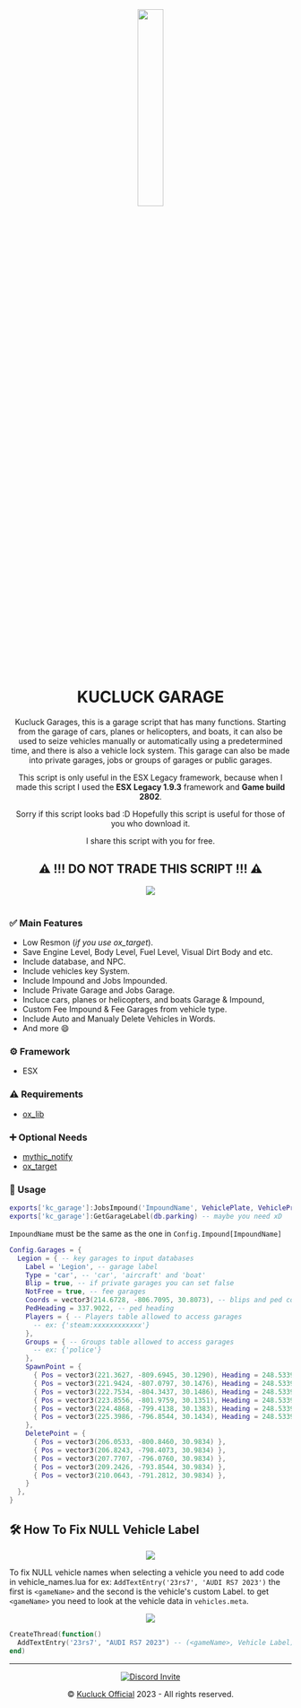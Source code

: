 <div align="center">
<img src="https://media.discordapp.net/attachments/901446802711142460/1060136243377229874/KC.png" width="30%">
<h1><b>KUCLUCK GARAGE</b></h1>
<p>Kucluck Garages, this is a garage script that has many functions. Starting from the garage of cars, planes or helicopters, and boats, it can also be used to seize vehicles manually or automatically using a predetermined time, and there is also a vehicle lock system. This garage can also be made into private garages, jobs or groups of garages or public garages.

This script is only useful in the ESX Legacy framework, because when I made this script I used the <b>ESX Legacy 1.9.3</b> framework and <b>Game build 2802</b>.

Sorry if this script looks bad :D
Hopefully this script is useful for those of you who download it.

I share this script with you for free.

## <b>⚠️ !!! DO NOT TRADE THIS SCRIPT !!! ⚠️</b>

</p>
</div>

<div align="center">
<a href="https://youtu.be/sb_Y4lud-IM"><img src="https://media.discordapp.net/attachments/1060165701136044052/1088129652104634388/kc_garage.png"></a>
</div>

<br>

### ✅ Main Features

- Low Resmon (_if you use ox_target_).
- Save Engine Level, Body Level, Fuel Level, Visual Dirt Body and etc.
- Include database, and NPC.
- Include vehicles key System.
- Include Impound and Jobs Impounded.
- Include Private Garage and Jobs Garage.
- Incluce cars, planes or helicopters, and boats Garage & Impound,
- Custom Fee Impound & Fee Garages from vehicle type.
- Include Auto and Manualy Delete Vehicles in Words.
- And more 😄

### ⚙️ Framework

- ESX

### ⚠️ Requirements

- <a href='https://github.com/overextended/ox_lib'>ox_lib</a>

### ➕ Optional Needs

- <a href='https://github.com/JayMontana36/mythic_notify'>mythic_notify</a>
- <a href='https://github.com/overextended/ox_target'>ox_target</a>

### 🧰 Usage

```lua
exports['kc_garage']:JobsImpound('ImpoundName', VehiclePlate, VehiclePropertis, ESX.PlayerData.identifier)
exports['kc_garage']:GetGarageLabel(db.parking) -- maybe you need xD
```

`ImpoundName` must be the same as the one in `Config.Impound[ImpoundName]`

```lua
Config.Garages = {
  Legion = { -- key garages to input databases
    Label = 'Legion', -- garage label
    Type = 'car', -- 'car', 'aircraft' and 'boat'
    Blip = true, -- if private garages you can set false
    NotFree = true, -- fee garages
    Coords = vector3(214.6728, -806.7095, 30.8073), -- blips and ped coords
    PedHeading = 337.9022, -- ped heading
    Players = { -- Players table allowed to access garages
      -- ex: {'steam:xxxxxxxxxxxx'}
    },
    Groups = { -- Groups table allowed to access garages
      -- ex: {'police'}
    },
    SpawnPoint = {
      { Pos = vector3(221.3627, -809.6945, 30.1290), Heading = 248.5339 },
      { Pos = vector3(221.9424, -807.0797, 30.1476), Heading = 248.5339 },
      { Pos = vector3(222.7534, -804.3437, 30.1486), Heading = 248.5339 },
      { Pos = vector3(223.8556, -801.9759, 30.1351), Heading = 248.5339 },
      { Pos = vector3(224.4868, -799.4138, 30.1383), Heading = 248.5339 },
      { Pos = vector3(225.3986, -796.8544, 30.1434), Heading = 248.5339 },
    },
    DeletePoint = {
      { Pos = vector3(206.0533, -800.8460, 30.9834) },
      { Pos = vector3(206.8243, -798.4073, 30.9834) },
      { Pos = vector3(207.7707, -796.0760, 30.9834) },
      { Pos = vector3(209.2426, -793.8544, 30.9834) },
      { Pos = vector3(210.0643, -791.2812, 30.9834) },
    }
  },
}
```

## 🛠️ <b> How To Fix NULL Vehicle Label</b>

<div align="center"><img src="https://media.discordapp.net/attachments/1060165701136044052/1087603093962772541/image.png"/></div>

To fix NULL vehicle names when selecting a vehicle you need to add code in vehicle_names.lua for ex: `AddTextEntry('23rs7', 'AUDI RS7 2023')` the first is `<gameName>` and the second is the vehicle's custom Label. to get `<gameName>` you need to look at the vehicle data in `vehicles.meta`.

<div align="center"><img src="https://media.discordapp.net/attachments/1060165701136044052/1087603452181487716/image.png"/></div>

```lua
CreateThread(function()
  AddTextEntry('23rs7', "AUDI RS7 2023") -- (<gameName>, Vehicle Label)
end)
```

<hr>

<div align="center"> <a href="https://discord.gg/BuACxn4XUw" title=""><img alt="Discord Invite" src="https://discordapp.com/api/guilds/901445288881963059/widget.png?style=banner2"></a>
</div>

<p align="center">©️ <a href="https://discord.gg/BuACxn4XUw">Kucluck Official</a> 2023 - All rights reserved.</p>
